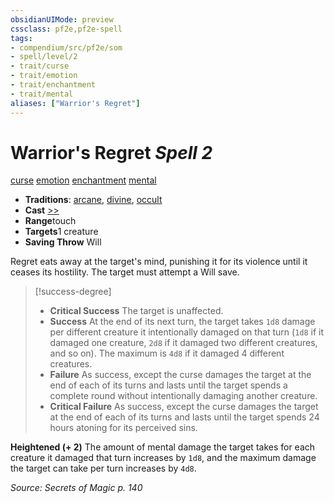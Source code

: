 ```yaml
---
obsidianUIMode: preview
cssclass: pf2e,pf2e-spell
tags:
- compendium/src/pf2e/som
- spell/level/2
- trait/curse
- trait/emotion
- trait/enchantment
- trait/mental
aliases: ["Warrior's Regret"]
---
```

# Warrior's Regret *Spell 2*   
[curse](../../Rules/traits/curse.md)  [emotion](../../Rules/traits/emotion.md)  [enchantment](../../Rules/traits/enchantment.md)  [mental](../../Rules/traits/mental.md)  

- **Traditions**: [arcane](../../Rules/traits/arcane.md), [divine](../../Rules/traits/divine.md), [occult](../../Rules/traits/occult.md)
- **Cast** [>>](../../Rules/core-rulebook/chapter-9-playing-the-game.md#Actions "Two-Action") 
- **Range**touch
- **Targets**1 creature
- **Saving Throw** Will

Regret eats away at the target's mind, punishing it for its violence until it ceases its hostility. The target must attempt a Will save.

> [!success-degree] 
> - **Critical Success** The target is unaffected.
> - **Success** At the end of its next turn, the target takes `1d8` damage per different creature it intentionally damaged on that turn (`1d8` if it damaged one creature, `2d8` if it damaged two different creatures, and so on). The maximum is `4d8` if it damaged 4 different creatures.
> - **Failure** As success, except the curse damages the target at the end of each of its turns and lasts until the target spends a complete round without intentionally damaging another creature.
> - **Critical Failure** As success, except the curse damages the target at the end of each of its turns and lasts until the target spends 24 hours atoning for its perceived sins.

**Heightened (+ 2)** The amount of mental damage the target takes for each creature it damaged that turn increases by `1d8`, and the maximum damage the target can take per turn increases by `4d8`.

*Source: Secrets of Magic p. 140*